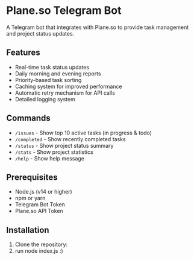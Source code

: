 # Plane.so Telegram Bot

A Telegram bot that integrates with Plane.so to provide task management and project status updates.

## Features

- Real-time task status updates
- Daily morning and evening reports
- Priority-based task sorting
- Caching system for improved performance
- Automatic retry mechanism for API calls
- Detailed logging system

## Commands

- `/issues` - Show top 10 active tasks (in progress & todo)
- `/completed` - Show recently completed tasks
- `/status` - Show project status summary
- `/stats` - Show project statistics
- `/help` - Show help message

## Prerequisites

- Node.js (v14 or higher)
- npm or yarn
- Telegram Bot Token
- Plane.so API Token

## Installation

1. Clone the repository:
2. run node index.js :)

